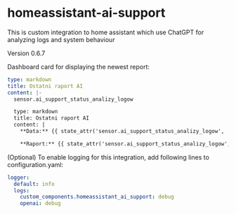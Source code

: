 # homeassistant-ai-support

This is custom integration to home assistant which use ChatGPT for analyzing logs and system behaviour
 
Version 0.6.7


Dashboard card for displaying the newest report:

```yaml
type: markdown
title: Ostatni raport AI
content: |-
  sensor.ai_support_status_analizy_logow

  type: markdown
  title: Ostatni raport AI
  content: |
    **Data:** {{ state_attr('sensor.ai_support_status_analizy_logow', 'timestamp') }}

    **Raport:** {{ state_attr('sensor.ai_support_status_analizy_logow', 'report') }}

  ```


(Optional) To enable logging for this integration, add following lines to configuration.yaml:

```yaml
logger:
  default: info
  logs:
    custom_components.homeassistant_ai_support: debug
    openai: debug
```